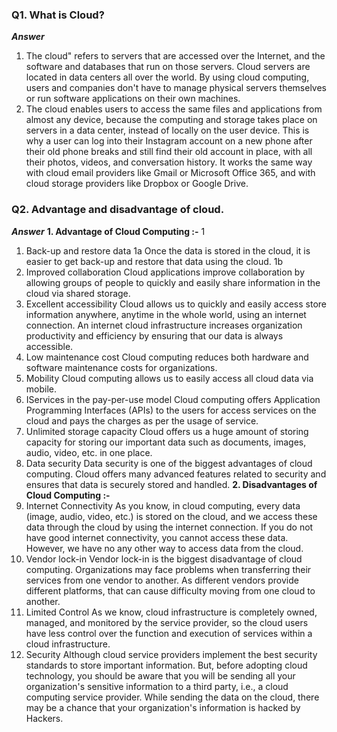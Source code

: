 ### Q1. What is Cloud?
***Answer***
1. The cloud" refers to servers that are accessed over the Internet, and the software and databases that run on those servers. Cloud servers are located in data centers all over the world. By using cloud computing, users and companies don't have to manage physical servers themselves or run software applications on their own machines.
2. The cloud enables users to access the same files and applications from almost any device, because the computing and storage takes place on servers in a data center, instead of locally on the user device. This is why a user can log into their Instagram account on a new phone after their old phone breaks and still find their old account in place, with all their photos, videos, and conversation history. It works the same way with cloud email providers like Gmail or Microsoft Office 365, and with cloud storage providers like Dropbox or Google Drive.

### Q2. Advantage and disadvantage of cloud.
***Answer***
**1. Advantage of Cloud Computing :-** 1
1) Back-up and restore data 1a
Once the data is stored in the cloud, it is easier to get back-up and restore that data using the cloud. 1b
2) Improved collaboration
Cloud applications improve collaboration by allowing groups of people to quickly and easily share information in the cloud via shared storage.
3) Excellent accessibility
Cloud allows us to quickly and easily access store information anywhere, anytime in the whole world, using an internet connection. An internet cloud infrastructure increases organization productivity and efficiency by ensuring that our data is always accessible.
4) Low maintenance cost
Cloud computing reduces both hardware and software maintenance costs for organizations.
5) Mobility
Cloud computing allows us to easily access all cloud data via mobile.
6) IServices in the pay-per-use model
Cloud computing offers Application Programming Interfaces (APIs) to the users for access services on the cloud and pays the charges as per the usage of service.
7) Unlimited storage capacity
Cloud offers us a huge amount of storing capacity for storing our important data such as documents, images, audio, video, etc. in one place.
8) Data security
Data security is one of the biggest advantages of cloud computing. Cloud offers many advanced features related to security and ensures that data is securely stored and handled.
**2. Disadvantages of Cloud Computing :-**
1) Internet Connectivity
As you know, in cloud computing, every data (image, audio, video, etc.) is stored on the cloud, and we access these data through the cloud by using the internet connection. If you do not have good internet connectivity, you cannot access these data. However, we have no any other way to access data from the cloud.
2) Vendor lock-in
Vendor lock-in is the biggest disadvantage of cloud computing. Organizations may face problems when transferring their services from one vendor to another. As different vendors provide different platforms, that can cause difficulty moving from one cloud to another.
3) Limited Control
As we know, cloud infrastructure is completely owned, managed, and monitored by the service provider, so the cloud users have less control over the function and execution of services within a cloud infrastructure.
4) Security
Although cloud service providers implement the best security standards to store important information. But, before adopting cloud technology, you should be aware that you will be sending all your organization's sensitive information to a third party, i.e., a cloud computing service provider. While sending the data on the cloud, there may be a chance that your organization's information is hacked by Hackers.
